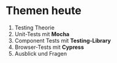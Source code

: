# Themen heute

1. Testing Theorie
2. Unit-Tests mit **Mocha**
3. Component Tests mit **Testing-Library**
4. Browser-Tests mit **Cypress**
5. Ausblick und Fragen
